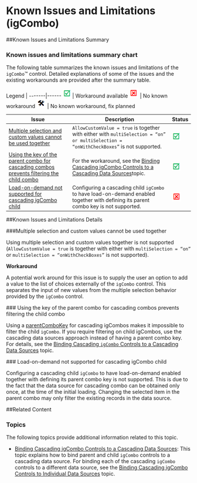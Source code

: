 ﻿<!--
|metadata|
{
    "fileName": "igcombo-known-limitations",
    "controlName": "igCombo",
    "tags": ["Known Issues","Tips and Tricks"]
}
|metadata|
-->

# Known Issues and Limitations (igCombo)



##Known Issues and Limitations Summary


### Known issues and limitations summary chart

The following table summarizes the known issues and limitations of the `igCombo`™ control. Detailed explanations of some of the issues and the existing workarounds are provided after the summary table.

Legend | 
-------|------
![](../../images/images/positive.png) | Workaround available
![](../../images/images/negative.png) | No known workaround
![](../../images/images/plannedFix.png) | No known workaround, fix planned

Issue | Description | Status
---|---|---
[Multiple selection and custom values cannot be used together](#multiSelection) | `AllowCustomValue = true` is together with either with `multiSelection = “on”` `or multiSelection = “onWithCheckBoxes”` is not supported. | ![](../../images/images/positive.png)
[Using the key of the parent combo for cascading combos prevents filtering the child combo](#parentComboKey) | For the workaround, see the [Binding Cascading igCombo Controls to a Cascading Data Sources](igCombo-Binding-Cascading-igCombo-Controls-to-Cascading-Data-Sources.html)topic. | ![](../../images/images/positive.png)
[Load-on-demand not supported for cascading igCombo child](#Load_on_demand) | Configuring a cascading child `igCombo` to have load-on-demand enabled together with defining its parent combo key is not supported. | ![](../../images/images/negative.png)


##Known Issues and Limitations Details


###<a id="multiSelection"></a>Multiple selection and custom values cannot be used together

Using multiple selection and custom values together is not supported (`AllowCustomValue = true` is together with either with         `multiSelection = “on”` or `multiSelection = “onWithCheckBoxes”` is not supported).

**Workaround**

A potential work around for this issue is to supply the user an option to add a value to the list of choices externally of the `igCombo` control. This separates the input of new values from the multiple selection behavior provided by the `igCombo` control.

###<a id="parentComboKey"></a> Using the key of the parent combo for cascading combos prevents filtering the child combo

Using a [parentComboKey](%%jQueryApiUrl%%/ui.igcombo#options:parentComboKey) for cascading igCombos makes it impossible to filter the child `igCombo`. If you require filtering on child igCombos, use the cascading data sources approach instead of having a parent combo key. For details, see the [Binding Cascading `igCombo` Controls to a Cascading Data Sources](igCombo-Binding-Cascading-igCombo-Controls-to-Cascading-Data-Sources.html) topic.

###<a id="Load_on_demand"></a> Load-on-demand not supported for cascading igCombo child

Configuring a cascading child `igCombo` to have load-on-demand enabled together with defining its parent combo key is not supported. This is due to the fact that the data source for cascading combo can be obtained only once, at the time of the initial loading. Changing the selected item in the parent combo may only filter the existing records in the data source.



##Related Content


### Topics

The following topics provide additional information related to this topic.

-	[Binding Cascading igCombo Controls to a Cascading Data Sources](igCombo-Binding-Cascading-igCombo-Controls-to-Cascading-Data-Sources.html): This topic explains how to bind parent and child `igCombo` controls to a cascading data source. For binding each of the cascading `igCombo` controls to a different data source, see the [Binding Cascading igCombo Controls to Individual Data Sources](igCombo-Binding-Cascading-igCombo-Controls-to-Individual-Data-Sources.html) topic.





 

 


